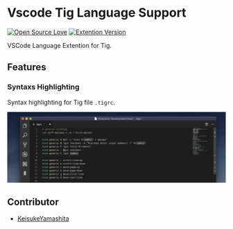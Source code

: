 # Vscode Tig Language Support

[![Open Source Love](https://badges.frapsoft.com/os/v1/open-source.svg?v=103)](https://github.com/ellerbrock/open-source-badges/)
[![Extention Version](https://img.shields.io/badge/version-0.1.1-blue.svg)](https://marketplace.visualstudio.com/items?itemName=KeisukeYamashita.vscode-tig-language-support)

VSCode Language Extention for Tig.

## Features
### Syntaxs Highlighting

Syntax highlighting for Tig file `.tigrc`.

![Syntax highlighting](./images/syntax-highlighting.png)

## Contributor

- [KeisukeYamashita](https://github.com/KeisukeYamashita)
